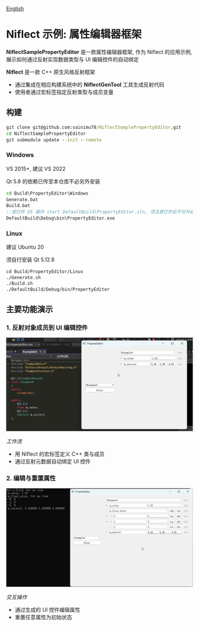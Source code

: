 [English](Doc/English/README.md)

# Niflect 示例: 属性编辑器框架

**NiflectSamplePropertyEditor** 是一款属性编辑器框架, 作为 Niflect 的应用示例, 展示如何通过反射实现数据类型与 UI 编辑控件的自动绑定

**Niflect** 是一款 C++ 原生风格反射框架

- 通过集成在相应构建系统中的 **NiflectGenTool** 工具生成反射代码
- 使用者通过宏标签指定反射类型与成员变量

## 构建

```bat
git clone git@github.com:sainimu78/NiflectSamplePropertyEditor.git
cd NiflectSamplePropertyEditor
git submodule update --init --remote
```

### Windows

VS 2015+, 建议 VS 2022

Qt 5.8 的依赖已传至本仓库不必另外安装

```bat
cd Build\PropertyEditor\Windows
Generate.bat
Build.bat
::或打开 VS 操作 start DefaultBuild\PropertyEditor.sln, 须注意打开后不可升级平台工具集等项目配置
DefaultBuild\Debug\bin\PropertyEditor.exe
```

### Linux

建议 Ubuntu 20

须自行安装 Qt 5.12.8

```
cd Build/PropertyEditor/Linux
./Generate.sh
./Build.sh
./DefaultBuild/Debug/bin/PropertyEditor
```

## 主要功能演示

### 1. 反射对象成员到 UI 编辑控件

![Basic_Reflection](Doc/Basic_Reflection.gif)

*工作流*

- 用 Niflect 的宏标签定义 C++ 类与成员
- 通过反射元数据自动绑定 UI 控件

### 2. 编辑与重置属性

![Edit_Reset_Print](Doc/Edit_Reset_Print.gif)

*交互操作*

- 通过生成的 UI 控件编辑属性
- 重置任意属性为初始状态

